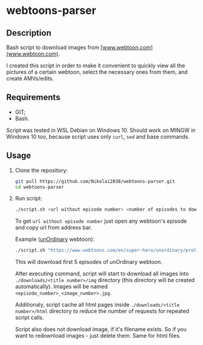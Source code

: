 # webtoons-parser

## Description

Bash script to download images from [www.webtoon.com](www.webtoon.com).

I created this script in order to make it convenient to quickly view all the pictures of a certain webtoon, select the necessary ones from them, and create AMVs/edits.

## Requirements

- GIT;
- Bash.

Script was tested in WSL Debian on Windows 10. Should work on MINGW in Windows 10 too, because script uses only `curl`, `sed` and base commands.

## Usage

1. Clone the repository:

    ```bash
    git pull https://github.com/Nikolai2038/webtoons-parser.git
    cd webtoons-parser
    ```

2. Run script:

    ```bash
    ./script.sh <url without episode number> <number of episodes to download>
    ```

    To get `url without episode number` just open any webtoon's episode and copy url from address bar.

    Example ([unOrdinary](https://www.webtoons.com/en/super-hero/unordinary/list?title_no=679) webtoon):

    ```bash
    ./script.sh "https://www.webtoons.com/en/super-hero/unordinary/prologue/viewer?title_no=679&episode_no=" "5"
    ```

    This will download first 5 episodes of unOrdinary webtoon.

    After executing command, script will start to download all images into `./downloads/<title number>/img` directory (this directory will be created automatically). Images will be named `<episode_number>_<image_number>.jpg`.

    Additionaly, script cache all html pages inside `./downloads/<title number>/html` directory to reduce the number of requests for repeated script calls.

    Script also does not download image, if it's filename exists. So if you want to redownload images - just delete them. Same for html files.
